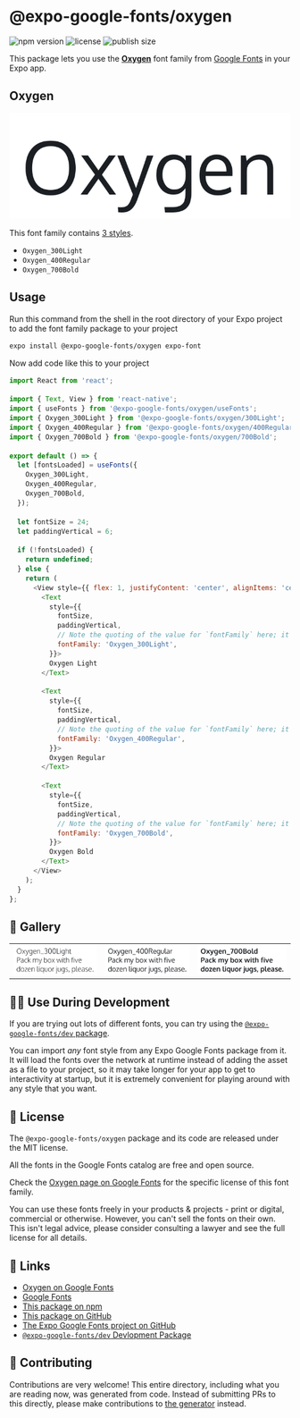 # @expo-google-fonts/oxygen

![npm version](https://flat.badgen.net/npm/v/@expo-google-fonts/oxygen)
![license](https://flat.badgen.net/github/license/expo/google-fonts)
![publish size](https://flat.badgen.net/packagephobia/install/@expo-google-fonts/oxygen)

This package lets you use the [**Oxygen**](https://fonts.google.com/specimen/Oxygen) font family from [Google Fonts](https://fonts.google.com/) in your Expo app.

## Oxygen

![Oxygen](./font-family.png)

This font family contains [3 styles](#-gallery).

- `Oxygen_300Light`
- `Oxygen_400Regular`
- `Oxygen_700Bold`

## Usage

Run this command from the shell in the root directory of your Expo project to add the font family package to your project
```sh
expo install @expo-google-fonts/oxygen expo-font
```

Now add code like this to your project
```js
import React from 'react';

import { Text, View } from 'react-native';
import { useFonts } from '@expo-google-fonts/oxygen/useFonts';
import { Oxygen_300Light } from '@expo-google-fonts/oxygen/300Light';
import { Oxygen_400Regular } from '@expo-google-fonts/oxygen/400Regular';
import { Oxygen_700Bold } from '@expo-google-fonts/oxygen/700Bold';

export default () => {
  let [fontsLoaded] = useFonts({
    Oxygen_300Light,
    Oxygen_400Regular,
    Oxygen_700Bold,
  });

  let fontSize = 24;
  let paddingVertical = 6;

  if (!fontsLoaded) {
    return undefined;
  } else {
    return (
      <View style={{ flex: 1, justifyContent: 'center', alignItems: 'center' }}>
        <Text
          style={{
            fontSize,
            paddingVertical,
            // Note the quoting of the value for `fontFamily` here; it expects a string!
            fontFamily: 'Oxygen_300Light',
          }}>
          Oxygen Light
        </Text>

        <Text
          style={{
            fontSize,
            paddingVertical,
            // Note the quoting of the value for `fontFamily` here; it expects a string!
            fontFamily: 'Oxygen_400Regular',
          }}>
          Oxygen Regular
        </Text>

        <Text
          style={{
            fontSize,
            paddingVertical,
            // Note the quoting of the value for `fontFamily` here; it expects a string!
            fontFamily: 'Oxygen_700Bold',
          }}>
          Oxygen Bold
        </Text>
      </View>
    );
  }
};

```

## 🔡 Gallery


||||
|-|-|-|
|![Oxygen_300Light](.//300Light/Oxygen_300Light.ttf.png)|![Oxygen_400Regular](.//400Regular/Oxygen_400Regular.ttf.png)|![Oxygen_700Bold](.//700Bold/Oxygen_700Bold.ttf.png)||


## 👩‍💻 Use During Development

If you are trying out lots of different fonts, you can try using the [`@expo-google-fonts/dev` package](https://github.com/freeboub/google-fonts/tree/master/font-packages/dev#readme).

You can import *any* font style from any Expo Google Fonts package from it. It will load the fonts
over the network at runtime instead of adding the asset as a file to your project, so it may take longer
for your app to get to interactivity at startup, but it is extremely convenient
for playing around with any style that you want.

## 📖 License

The `@expo-google-fonts/oxygen` package and its code are released under the MIT license.

All the fonts in the Google Fonts catalog are free and open source.

Check the [Oxygen page on Google Fonts](https://fonts.google.com/specimen/Oxygen) for the specific license of this font family.

You can use these fonts freely in your products & projects - print or digital, commercial or otherwise. However, you can't sell the fonts on their own. This isn't legal advice, please consider consulting a lawyer and see the full license for all details.

## 🔗 Links

- [Oxygen on Google Fonts](https://fonts.google.com/specimen/Oxygen)
- [Google Fonts](https://fonts.google.com/)
- [This package on npm](https://www.npmjs.com/package/@expo-google-fonts/oxygen)
- [This package on GitHub](https://github.com/freeboub/google-fonts/tree/master/font-packages/oxygen)
- [The Expo Google Fonts project on GitHub](https://github.com/freeboub/google-fonts)
- [`@expo-google-fonts/dev` Devlopment Package](https://github.com/freeboub/google-fonts/tree/master/font-packages/dev)

## 🤝 Contributing

Contributions are very welcome! This entire directory, including what you are reading now, was generated from code. Instead of submitting PRs to this directly, please make contributions to [the generator](https://github.com/freeboub/google-fonts/tree/master/packages/generator) instead.
